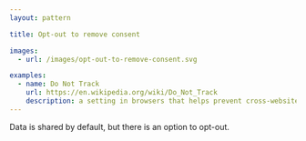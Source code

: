 ```yaml
---
layout: pattern

title: Opt-out to remove consent

images:
  - url: /images/opt-out-to-remove-consent.svg

examples:
  - name: Do Not Track
    url: https://en.wikipedia.org/wiki/Do_Not_Track
    description: a setting in browsers that helps prevent cross-website tracking. Some browsers have Do Not Track turned on by default.
---
```


Data is shared by default, but there is an option to opt-out.
